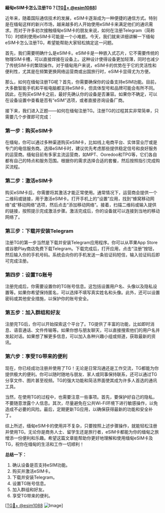 **緬甸eSIM卡怎么注册TG？[[TG💪+ @esim1088](https://t.me/s/esim1088)]**

近年来，随着国际通信技术的发展，eSIM卡逐渐成为一种便捷的通信方式。特别是在缅甸这样的新兴市场，越来越多的人开始使用eSIM卡来满足他们的通讯需求。而对于许多初次接触缅甸eSIM卡的朋友来说，如何在注册Telegram（简称TG）时顺利使用eSIM卡可能是一个小难题。今天，我们就来详细讲解一下缅甸eSIM卡怎么注册TG，希望能帮助大家轻松搞定这一问题。

首先，我们需要明确什么是eSIM卡。eSIM卡是一种嵌入式芯片，它不需要传统的物理SIM卡槽，可以直接焊接在设备上。这种设计使得设备更加轻薄，同时也减少了传统SIM卡的繁琐操作。对于缅甸用户来说，eSIM卡的优势在于它的灵活性和便利性，尤其是在频繁更换网络运营商或出国旅行时，eSIM卡显得尤为方便。

那么，如何在缅甸注册TG呢？首先，你需要确保你的设备支持eSIM功能。目前，大多数智能手机和平板电脑都支持eSIM卡，但具体型号和品牌可能会有所不同。因此，在购买eSIM卡之前，最好先确认你的设备是否兼容。如果你不确定，可以在设备设置中查看是否有“eSIM”选项，或者直接咨询设备厂商。

接下来，我们进入正题——如何在缅甸注册TG。注册TG的过程其实非常简单，只需要几个步骤即可完成：

### **第一步：购买eSIM卡**
在缅甸，你可以通过多种渠道购买eSIM卡，比如线上电商平台、实体营业厅或是专门的电信服务商。选择eSIM卡时，建议优先考虑那些提供稳定信号和良好服务的运营商。缅甸目前有多家主流运营商，如MPT、Ooredoo和TPG等，它们各自都有自己的特点和服务范围。根据你的需求选择合适的套餐，然后按照指引完成购买流程。

### **第二步：激活eSIM卡**
购买eSIM卡后，你需要将其激活才能正常使用。通常情况下，运营商会提供一个二维码或链接，用于激活eSIM卡。打开手机上的“设置”应用，找到“蜂窝移动网络”或“移动网络”选项，然后点击“添加移动网络”。接着，扫描二维码或输入提供的链接，按照提示完成激活步骤。激活完成后，你的设备就可以连接到当地的移动网络了。

### **第三步：下载并安装Telegram**
注册TG的第一步当然是下载并安装Telegram应用程序。你可以从苹果App Store或谷歌Play商店免费下载Telegram。下载完成后，打开应用，点击“注册”按钮，然后输入你的手机号码。系统会向你的手机发送一条验证码短信，输入验证码后即可完成注册。

### **第四步：设置TG账号**
注册完成后，你需要设置你的TG账号信息。这包括设置用户名、头像以及隐私设置等。如果你希望保持匿名，可以选择不填写真实姓名和头像。此外，还可以设置密码或其他安全措施，以保护你的账号安全。

### **第五步：加入群组和好友**
注册完TG后，你可以开始探索这个平台了。TG提供了丰富的功能，比如即时消息、语音通话、文件传输等。如果你想与朋友聊天，可以直接搜索他们的用户名并发起对话。如果想了解更多信息，可以加入各种兴趣小组或频道，获取最新的资讯。

### **第六步：享受TG带来的便利**
现在，你已经成功注册并使用了TG！无论是日常沟通还是工作交流，TG都能为你提供极大的便利。你可以随时随地与朋友、家人或同事保持联系，还可以通过TG分享文件、图片甚至视频。TG的强大功能和简洁界面使其成为许多人首选的通讯工具。

当然，在使用TG的过程中，也需要注意一些事项。首先，要保护好自己的隐私，不要随意泄露个人信息。其次，尽量避免在公共Wi-Fi环境下进行敏感操作，以免造成不必要的风险。最后，定期更新TG应用，以确保获得最新的功能和安全补丁。

综上所述，缅甸eSIM卡的使用并不复杂，只要按照上述步骤操作，就能轻松注册并使用TG。无论你是商务人士、留学生还是旅行者，eSIM卡都能为你的缅甸之旅增添一份便利和乐趣。希望这篇文章能帮助你更好地理解和使用缅甸eSIM卡及TG，祝你在缅甸的生活和工作一切顺利！

**总结一下：**
1. 确认设备是否支持eSIM功能。
2. 购买并激活eSIM卡。
3. 下载并安装Telegram。
4. 设置TG账号信息。
5. 加入群组和好友。
6. 享受TG带来的便利。

[[TG💪+ @esim1088](https://t.me/s/esim1088) ![Image](https://i.postimg.cc/4NQfJmqS/Snipaste-2025-05-13-00-14-12.png)]